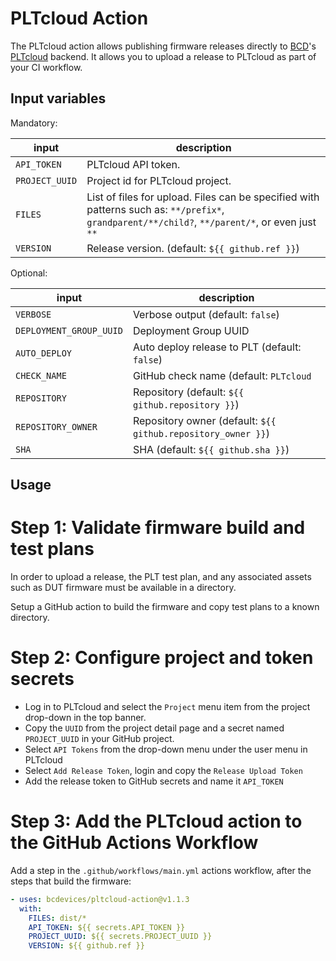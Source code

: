 # PLTcloud Action 

The PLTcloud action allows publishing firmware releases directly
to [BCD](https://www.bcdevices.com/)'s [PLTcloud](https://www.bcdevices.com/plt/) backend.
It allows you to upload a release to PLTcloud as part of your CI workflow.

## Input variables

Mandatory:

| input          | description                      |
| -------------- | -------------------------------- |
| `API_TOKEN`    | PLTcloud API token.              |
| `PROJECT_UUID` | Project id for PLTcloud project. |
| `FILES`        | List of files for upload. Files can be specified with patterns such as: `**/prefix*`, `grandparent/**/child?`, `**/parent/*`, or even just `**` |
| `VERSION`      | Release version. (default: `${{ github.ref }}`) |

Optional:

| input              | description                       |
| ------------------ | --------------------------------- |
| `VERBOSE`          | Verbose output (default: `false`) |
| `DEPLOYMENT_GROUP_UUID` | Deployment Group UUID |
| `AUTO_DEPLOY`      | Auto deploy release to PLT (default: `false`) |
| `CHECK_NAME`       | GitHub check name (default: `PLTcloud` |
| `REPOSITORY`       | Repository (default: `${{ github.repository }}`) |
| `REPOSITORY_OWNER` | Repository owner (default: `${{ github.repository_owner }}`) |
| `SHA`              | SHA (default: `${{ github.sha }}`) |

## Usage

Step 1: Validate firmware build and test plans
==============================================

In order to upload a release, the PLT test plan, and any associated assets
such as DUT firmware must be available in a directory.

Setup a GitHub action to build the firmware and copy test plans
to a known directory.

Step 2: Configure project and token secrets
===========================================

- Log in to PLTcloud and select the `Project` menu item from the
  project drop-down in the top banner.
- Copy the ``UUID`` from the project detail page and a secret named
  ``PROJECT_UUID`` in your GitHub project.
- Select ``API Tokens`` from the drop-down menu under the user menu in PLTcloud
- Select ``Add Release Token``, login and copy the ``Release Upload Token``
- Add the release token to GitHub secrets and name it ``API_TOKEN``

Step 3: Add the PLTcloud action to the GitHub Actions Workflow
==============================================================

Add a step in the ``.github/workflows/main.yml`` actions workflow,
after the steps that build the firmware:

```yml
- uses: bcdevices/pltcloud-action@v1.1.3
  with:
    FILES: dist/*
    API_TOKEN: ${{ secrets.API_TOKEN }}
    PROJECT_UUID: ${{ secrets.PROJECT_UUID }}
    VERSION: ${{ github.ref }}
```

